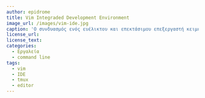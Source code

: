 ```yaml
---
author: epidrome
title: Vim Integraded Development Environment 
image_url: /images/vim-ide.jpg
caption: 'Ο συνδυασμός ενός ευέλικτου και επεκτάσιμου επεξεργαστή κειμένου όπως ο vim με ένα απλό παραθυρικό περιβάλλον ή ακόμη και με έναν πολυπλέκτη τερματικών όπως το tmux επιτρέπει στον έμπειρο προγραμματιστή να έχει ένα γρήγορο και πλούσιο σε πληροφορία περιβάλλον που μπορεί να τον ακολουθεί ανεξάρτητα από τις δυνατότητες του τερματικού υπολογιστή.' 
license_url: 
license_text: 
categories:
  - Εργαλεία
  - command line
tags:
  - vim 
  - IDE
  - tmux
  - editor
---
```

